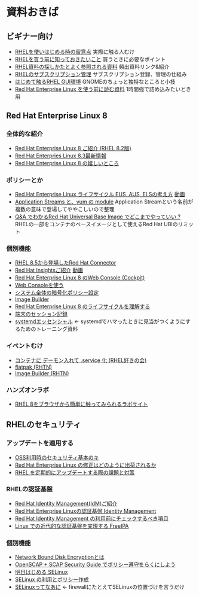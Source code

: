 # 資料おきば

## ビギナー向け
* [RHELを使いはじめる時の留意点](./Presentation/RHEL/beginner/rhel-atfirst.pdf) 実際に触る人むけ
* [RHELを買う前に知っておきたいこと](./Presentation/RHEL/beginner/rhel-prebuy.pdf) 買うときに必要なポイント
* [RHEL資料の探しかたとよく参照される資料](./Presentation/RHEL/beginner/rhel-references.pdf) 頻出資料リンク&紹介
* [RHELのサブスクリプション管理](./Presentation/RHEL/beginner/rhel-subscription.pdf) サブスクリプション登録、管理の仕組み
* [はじめて触るRHEL GUI環境](./Presentation/RHEL/rhel_gui.pdf) GNOMEのちょっと独特なところと小技
* [Red Hat Enterprise Linux を使う前に読む資料](./Presentation/bootcamp/rhel-tt.pdf)  1時間強で詰め込みたいとき用

## Red Hat Enterprise Linux 8

### 全体的な紹介
* [Red Hat Enterprise Linux 8 ご紹介 (RHEL 8.2版)](./Presentation/RHEL8/rhel8_summary_82.pdf)
* [Red Hat Enterpries Linux 8.3最新情報](./Presentation/RHEL8/RHEL%208.3最新情報.pdf)
* [Red Hat Enterprise Linux 8 の嬉しいところ](./Presentation/RHEL8/rhel8_for_whom.pdf)

### ポリシーとか
* [Red Hat Enterprise Linux ライフサイクル EUS, AUS, ELSの考え方](./Presentation/RHEL8/rhel-lifecycle.pdf)  [動画](https://www.youtube.com/watch?v=9B6f5NbTKkw)
* [Application Streams と、yum の module](./Presentation/RHEL8/appstream_and_module_and_scl.pdf) Application Streamという名前が複数の意味で登場してややこしいので整理
* [Q&A でわかるRed Hat Universal Base Image でどこまでやっていい ?](./Presentation/RHEL8/ubi_faq.pdf) RHELの一部をコンテナのベースイメージとして使えるRed Hat UBIのリミット


### 個別機能
* [RHEL 8.5から登場したRed Hat Connector](./Presentation/RHEL/red_hat_connector.pdf)
* [Red Hat Insightsご紹介](./Presentation/RHEL/RedHatInsights202107.pdf) [動画](https://www.youtube.com/watch?v=dzFTtY0OCF8)
* [Red Hat Enterprise Linux 8 のWeb Console (Cockpit)](./Presentation/RHEL8/cockpit-all.pdf)
* [Web Consoleを使う](./Presentation/RHEL8/Web_Consoleを使う.pdf)
* [システム全体の暗号化ポリシー設定](./Presentation/RHEL8/crypto-policies.pdf)
* [Image Builder](./Presentation/RHEL8/imagebuilder.pdf)
* [Red Hat Enterprise Linux 8 のライフサイクルを理解する](./Presentation/RHEL8/rhel8lifecycle.pdf)
* [端末のセッション記録](./Presentation/RHEL8/tlog.pdf)
* [systemdエッセンシャル](./Presentation/RHEL8/systemd/systemd.pdf) ← systemdでハマったときに見当がつくようにするためのトレーニング資料

### イベントむけ
* [コンテナに デーモン入れて .service 化 (RHEL好きの会)](./Presentation/RHEL8/container_service.pdf)
* [flatpak (RHTN)](./Presentation/RHEL8/RHTN/flatpak.pdf)
* [Image Builder (RHTN)](./Presentation/RHEL8/RHTN/imagebuilder.pdf)

### ハンズオンラボ
* [RHEL 8をブラウザから簡単に触ってみられるラボサイト](https://sites.google.com/view/explore-rhel8)

## RHELのセキュリティ
### アップデートを適用する
* [OSS利用時のセキュリティ基本のキ](./Presentation/Security/oss_secure.pdf)
* [Red Hat Enterprise Linux の修正はどのように出荷されるか](./Presentation/Security/rhel-updates-knowledge.pdf)
* [RHEL を定期的にアップデートする際の課題と対策](./Presentation/Security/update_solutions.pdf)

### RHELの認証基盤
* [Red Hat Identity Management(IdM)ご紹介](./Presentation/IdM/idm_sales.pdf)
* [Red Hat Enterprise Linuxの認証基盤 Identity Management](./Presentation/IdM/idm_intro.pdf)
* [Red Hat Identity Management の利用前にチェックするべき項目](./Presentation/IdM/idm_checklist.pdf)
* [Linux での近代的な認証基盤を実現する FreeIPA](./Presentation/IdM/freeipa_1hour.pdf)

### 個別機能
* [Network Bound Disk Encryptionとは](./Presentation/Security/NBDE.pdf)
* [OpenSCAP + SCAP Security Guide でポリシー遵守をらくにしよう](./Presentation/Security/openscap.pdf)
* [明日はじめる SELinux](./Presentation/SELinux/hajimeru_selinux.pdf)
* [SELinux の利用とポリシー作成](./Presentation/SELinux/selinux_useage_and_policy.pdf)
* [SELinuxってなあに](./Presentation/SELinux/selinux_intro.pdf) ← firewallにたとえてSELinuxの位置づけを言うだけ
